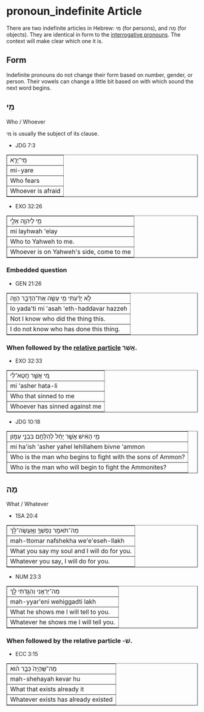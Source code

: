 # pronoun_indefinite Article
There are two indefinite articles in Hebrew: מִי (for persons), and מָה (for objects). They are identical in form to the [interrogative pronouns](https://git.door43.org/Door43/en-uhg/src/master/content/pronoun_interrogative/02.md). The context will make clear which one it is.

## Form
Indefinite pronouns do not change their form based on number, gender, or person. Their vowels can change a little bit based on with which sound the next word begins.

## מִי
Who / Whoever

מִי is usually the subject of its clause.
* JDG 7:3
<table border="1" class="docutils">
<colgroup>
<col width="100%" />
</colgroup>
<tbody valign="top">
<tr class="row-odd"><td>מִֽי־יָרֵ֣א</td>
</tr>
<tr class="row-even"><td>mi-yare</td>
</tr>
<tr class="row-odd"><td>Who fears</td>
</tr>
<tr class="row-even"><td>Whoever is afraid</td>
</tr>
</tbody>
</table>

* EXO 32:26
<table border="1" class="docutils">
<colgroup>
<col width="100%" />
</colgroup>
<tbody valign="top">
<tr class="row-odd"><td>מִ֥י לַיהוָ֖ה אֵלָ֑י</td>
</tr>
<tr class="row-even"><td>mi layhwah 'elay</td>
</tr>
<tr class="row-odd"><td>Who to Yahweh to me.</td>
</tr>
<tr class="row-even"><td>Whoever is on Yahweh's side, come to me</td>
</tr>
</tbody>
</table>

### Embedded question

* GEN 21:26
<table border="1" class="docutils">
<colgroup>
<col width="100%" />
</colgroup>
<tbody valign="top">
<tr class="row-odd"><td>לֹ֣א יָדַ֔עְתִּי מִ֥י עָשָׂ֖ה אֶת־הַדָּבָ֣ר הַזֶּ֑ה</td>
</tr>
<tr class="row-even"><td>lo yada'ti mi 'asah 'eth-haddavar hazzeh</td>
</tr>
<tr class="row-odd"><td>Not I know who did the thing this.</td>
</tr>
<tr class="row-even"><td>I do not know who has done this thing.</td>
</tr>
</tbody>
</table>

### When followed by the [relative particle](https://git.door43.org/Door43/en-uhg/src/master/content/particle_relative/02.md) אֲשֶׁר.

* EXO 32:33
<table border="1" class="docutils">
<colgroup>
<col width="100%" />
</colgroup>
<tbody valign="top">
<tr class="row-odd"><td>מִ֚י אֲשֶׁ֣ר חָֽטָא־לִ֔י</td>
</tr>
<tr class="row-even"><td>mi 'asher hata-li</td>
</tr>
<tr class="row-odd"><td>Who that sinned to me</td>
</tr>
<tr class="row-even"><td>Whoever has sinned against me</td>
</tr>
</tbody>
</table>

* JDG 10:18
<table border="1" class="docutils">
<colgroup>
<col width="100%" />
</colgroup>
<tbody valign="top">
<tr class="row-odd"><td>מִ֣י הָאִ֔ישׁ אֲשֶׁ֣ר יָחֵ֔ל לְהִלָּחֵ֖ם בִּבְנֵ֣י עַמּ֑וֹן</td>
</tr>
<tr class="row-even"><td>mi ha'ish 'asher yahel lehillahem bivne 'ammon</td>
</tr>
<tr class="row-odd"><td>Who is the man who begins to fight with the sons of Ammon?</td>
</tr>
<tr class="row-even"><td>Who is the man who will begin to fight the Ammonites?</td>
</tr>
</tbody>
</table>

## מָה
What / Whatever

* 1SA 20:4
<table border="1" class="docutils">
<colgroup>
<col width="100%" />
</colgroup>
<tbody valign="top">
<tr class="row-odd"><td>מַה־תֹּאמַ֥ר נַפְשְׁךָ֖ וְאֶֽעֱשֶׂה־לָּֽךְ</td>
</tr>
<tr class="row-even"><td>mah-ttomar nafshekha we'e'eseh-llakh</td>
</tr>
<tr class="row-odd"><td>What you say my soul and I will do for you.</td>
</tr>
<tr class="row-even"><td>Whatever you say, I will do for you.</td>
</tr>
</tbody>
</table>

* NUM 23:3
<table border="1" class="docutils">
<colgroup>
<col width="100%" />
</colgroup>
<tbody valign="top">
<tr class="row-odd"><td>מַה־יַּרְאֵ֖נִי וְהִגַּ֣דְתִּי לָ֑ךְ</td>
</tr>
<tr class="row-even"><td>mah-yyar'eni wehiggadti lakh</td>
</tr>
<tr class="row-odd"><td>What he shows me I will tell to you.</td>
</tr>
<tr class="row-even"><td>Whatever he shows me I will tell you.</td>
</tr>
</tbody>
</table>

### When followed by the relative particle -שׁ.

* ECC 3:15
<table border="1" class="docutils">
<colgroup>
<col width="100%" />
</colgroup>
<tbody valign="top">
<tr class="row-odd"><td>מַה־שֶּֽׁהָיָה֙ כְּבָ֣ר ה֔וּא</td>
</tr>
<tr class="row-even"><td>mah-shehayah kevar hu</td>
</tr>
<tr class="row-odd"><td>What that exists already it</td>
</tr>
<tr class="row-even"><td>Whatever exists has already existed</td>
</tr>
</tbody>
</table>